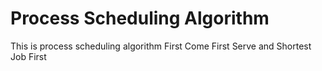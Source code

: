 # Process Scheduling Algorithm
This  is process scheduling algorithm First Come  First Serve and Shortest Job First
